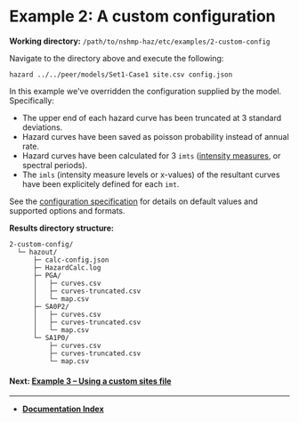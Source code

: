 # Example 2: A custom configuration

__Working directory:__ `/path/to/nshmp-haz/etc/examples/2-custom-config`

Navigate to the directory above and execute the following:

```Shell
hazard ../../peer/models/Set1-Case1 site.csv config.json
```

In this example we've overridden the configuration supplied by the model. Specifically:

* The upper end of each hazard curve has been truncated at 3 standard deviations.
* Hazard curves have been saved as poisson probability instead of annual rate.
* Hazard curves have been calculated for 3 `imts`
 ([intensity measures](https://earthquake.usgs.gov/nshmp/docs/nshmp-lib/gov/usgs/earthquake/nshmp/gmm/Imt.html),
  or spectral periods).
* The `imls` (intensity measure levels or x-values) of the resultant curves
have been explicitely defined for each `imt`.

See the [configuration specification](../../../docs/pages/Calculation-Configuration.md)
for details on default values and supported options and formats.

__Results directory structure:__

```text
2-custom-config/
  └─ hazout/
      ├─ calc-config.json
      ├─ HazardCalc.log
      ├─ PGA/
      │   ├─ curves.csv
      │   ├─ curves-truncated.csv
      │   └─ map.csv
      ├─ SA0P2/
      │   ├─ curves.csv
      │   ├─ curves-truncated.csv
      │   └─ map.csv
      └─ SA1P0/
          ├─ curves.csv
          ├─ curves-truncated.csv
          └─ map.csv
```

<!-- markdownlint-disable MD001 -->
#### Next: [Example 3 – Using a custom sites file](../3-sites-file/README.md)

---

* [__Documentation Index__](../../../docs/README.md)
